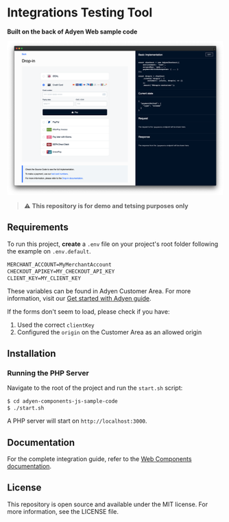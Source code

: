# Integrations Testing Tool

**Built on the back of Adyen Web sample code**

![Adyen Web Sample Code](screenshot.png)

> ⚠️ **This repository is for demo and tetsing purposes only**

## Requirements

To run this project, **create** a `.env` file on your project's root folder following the example on `.env.default`.

```
MERCHANT_ACCOUNT=MyMerchantAccount
CHECKOUT_APIKEY=MY_CHECKOUT_API_KEY
CLIENT_KEY=MY_CLIENT_KEY
```

These variables can be found in Adyen Customer Area. For more information, visit our [Get started with Adyen guide](https://docs.adyen.com/get-started-with-adyen#page-introduction).

If the forms don't seem to load, please check if you have:

1. Used the correct `clientKey`
2. Configured the `origin` on the Customer Area as an allowed origin

## Installation

### Running the PHP Server

Navigate to the root of the project and run the `start.sh` script:

```
$ cd adyen-components-js-sample-code
$ ./start.sh
```

A PHP server will start on `http://localhost:3000`.

## Documentation

For the complete integration guide, refer to the [Web Components documentation](https://docs.adyen.com/checkout/components-web/).


## License

This repository is open source and available under the MIT license. For more information, see the LICENSE file.
